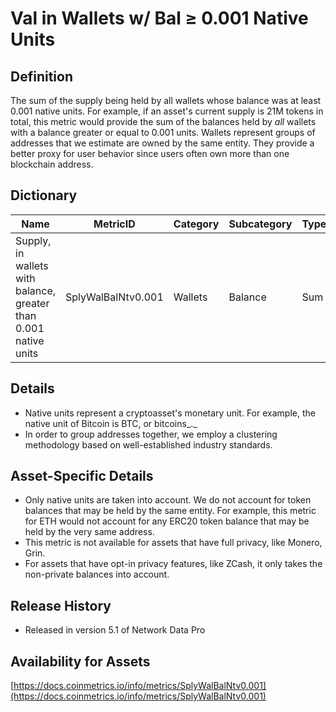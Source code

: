 # Val in Wallets w/ Bal ≥ 0.001 Native Units

## Definition <a href="#definition" id="definition"></a>

The sum of the supply being held by all wallets whose balance was at least 0.001 native units. For example, if an asset's current supply is 21M tokens in total, this metric would provide the sum of the balances held by _all_ wallets with a balance greater or equal to 0.001 units. Wallets represent groups of addresses that we estimate are owned by the same entity. They provide a better proxy for user behavior since users often own more than one blockchain address.

## Dictionary <a href="#dictionary" id="dictionary"></a>

| Name                                                             | MetricID           | Category | Subcategory | Type | Unit         | Interval |
| ---------------------------------------------------------------- | ------------------ | -------- | ----------- | ---- | ------------ | -------- |
| Supply, in wallets with balance, greater than 0.001 native units | SplyWalBalNtv0.001 | Wallets  | Balance     | Sum  | Native units | 1 day    |

## Details <a href="#details" id="details"></a>

* Native units represent a cryptoasset's monetary unit. For example, the native unit of Bitcoin is BTC, or bitcoins_._
* In order to group addresses together, we employ a clustering methodology based on well-established industry standards.

## Asset-Specific Details <a href="#asset-specific-details" id="asset-specific-details"></a>

* Only native units are taken into account. We do not account for token balances that may be held by the same entity. For example, this metric for ETH would not account for any ERC20 token balance that may be held by the very same address.
* This metric is not available for assets that have full privacy, like Monero, Grin.
* For assets that have opt-in privacy features, like ZCash, it only takes the non-private balances into account.

## Release History <a href="#release-history" id="release-history"></a>

* Released in version 5.1 of Network Data Pro

## **Availability for Assets** <a href="#availability-for-assets" id="availability-for-assets"></a>

[https://docs.coinmetrics.io/info/metrics/SplyWalBalNtv0.001](https://docs.coinmetrics.io/info/metrics/SplyWalBalNtv0.001)

​
